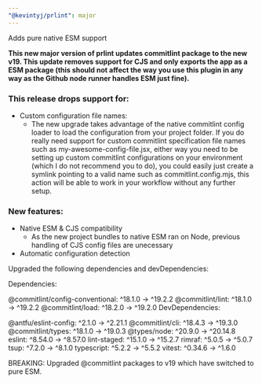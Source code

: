 ```yaml
---
"@kevintyj/prlint": major
---
```


Adds pure native ESM support

**This new major version of prlint updates commitlint package to the new v19.
This update removes support for CJS and only exports the app as a ESM package 
(this should not affect the way you use this plugin in any way as the Github
 node runner handles ESM just fine).**

### This release drops support for:
- Custom configuration file names:
    - The new upgrade takes advantage of the native commitlint config loader to 
 load the configuration from your project folder. If you do really need support for custom commitlint specification file names such as my-awesome-config-file.jsx, either way you need to be setting up custom commitlint configurations on your environment (which I do not recommend you to do), you could easily just create a symlink pointing to a valid name such as commitlint.config.mjs, this action will be able to work in your workflow without any further setup.

### New features:
- Native ESM & CJS compatibility
  - As the new project bundles to native ESM ran on Node, previous handling of 
 CJS config files are unecessary
- Automatic configuration detection

Upgraded the following dependencies and devDependencies:

Dependencies:

@commitlint/config-conventional: ^18.1.0 -> ^19.2.2
@commitlint/lint: ^18.1.0 -> ^19.2.2
@commitlint/load: ^18.2.0 -> ^19.2.0
DevDependencies:

@antfu/eslint-config: ^2.1.0 -> ^2.21.1
@commitlint/cli: ^18.4.3 -> ^19.3.0
@commitlint/types: ^18.1.0 -> ^19.0.3
@types/node: ^20.9.0 -> ^20.14.8
eslint: ^8.54.0 -> ^8.57.0
lint-staged: ^15.1.0 -> ^15.2.7
rimraf: ^5.0.5 -> ^5.0.7
tsup: ^7.2.0 -> ^8.1.0
typescript: ^5.2.2 -> ^5.5.2
vitest: ^0.34.6 -> ^1.6.0

BREAKING: Upgraded @commitlint packages to v19 which have switched to pure ESM.

